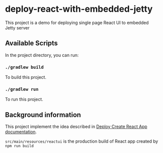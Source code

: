 # deploy-react-with-embedded-jetty

This project is a demo for deploying single page React UI to embedded Jetty server 

## Available Scripts

In the project directory, you can run:

### `./gradlew build`

To build this project.

### `./gradlew run`

To run this project.

## Background information

This project implement the idea described in [Deploy Create React App documentation](https://create-react-app.dev/docs/deployment#serving-apps-with-client-side-routing).

`src/main/resources/reactui` is the production build of React app created by `npm run build`
